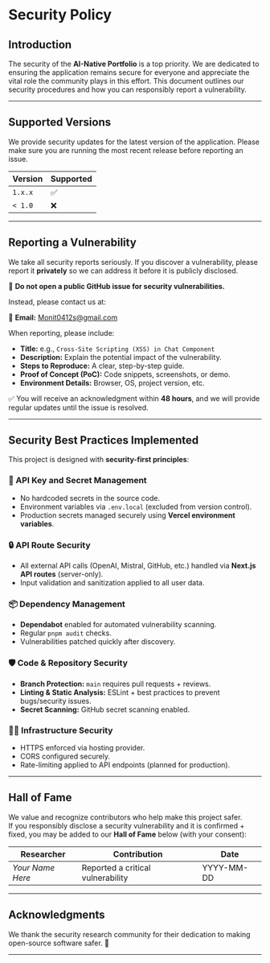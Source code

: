 # Security Policy

## Introduction
The security of the **AI-Native Portfolio** is a top priority. We are dedicated to ensuring the application remains secure for everyone and appreciate the vital role the community plays in this effort. This document outlines our security procedures and how you can responsibly report a vulnerability.

---

## Supported Versions
We provide security updates for the latest version of the application. Please make sure you are running the most recent release before reporting an issue.

| Version | Supported          |
| ------- | ------------------ |
| `1.x.x` | ✅                 |
| `< 1.0` | ❌                 |

---

## Reporting a Vulnerability
We take all security reports seriously. If you discover a vulnerability, please report it **privately** so we can address it before it is publicly disclosed.

🚫 **Do not open a public GitHub issue for security vulnerabilities.**

Instead, please contact us at:

📧 **Email:** Monit0412s@gmail.com

When reporting, please include:

- **Title:** e.g., `Cross-Site Scripting (XSS) in Chat Component`  
- **Description:** Explain the potential impact of the vulnerability.  
- **Steps to Reproduce:** A clear, step-by-step guide.  
- **Proof of Concept (PoC):** Code snippets, screenshots, or demo.  
- **Environment Details:** Browser, OS, project version, etc.  

✅ You will receive an acknowledgment within **48 hours**, and we will provide regular updates until the issue is resolved.

---

## Security Best Practices Implemented
This project is designed with **security-first principles**:

### 🔑 API Key and Secret Management
- No hardcoded secrets in the source code.  
- Environment variables via `.env.local` (excluded from version control).  
- Production secrets managed securely using **Vercel environment variables**.  

### 🔒 API Route Security
- All external API calls (OpenAI, Mistral, GitHub, etc.) handled via **Next.js API routes** (server-only).  
- Input validation and sanitization applied to all user data.  

### 📦 Dependency Management
- **Dependabot** enabled for automated vulnerability scanning.  
- Regular `pnpm audit` checks.  
- Vulnerabilities patched quickly after discovery.  

### 🛡️ Code & Repository Security
- **Branch Protection:** `main` requires pull requests + reviews.  
- **Linting & Static Analysis:** ESLint + best practices to prevent bugs/security issues.  
- **Secret Scanning:** GitHub secret scanning enabled.  

### 🧑‍💻 Infrastructure Security
- HTTPS enforced via hosting provider.  
- CORS configured securely.  
- Rate-limiting applied to API endpoints (planned for production).  

---

## Hall of Fame
We value and recognize contributors who help make this project safer.  
If you responsibly disclose a security vulnerability and it is confirmed + fixed, you may be added to our **Hall of Fame** below (with your consent):

| Researcher | Contribution | Date |
|------------|--------------|------|
| _Your Name Here_ | Reported a critical vulnerability | YYYY-MM-DD |

---

## Acknowledgments
We thank the security research community for their dedication to making open-source software safer. 🙏

---
